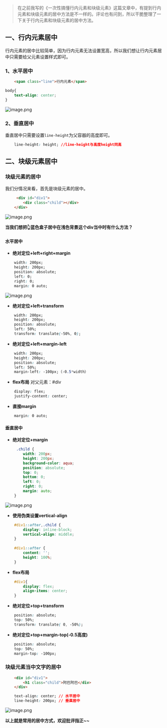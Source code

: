 >在之前我写的《一次性搞懂行内元素和块级元素》这篇文章中，有提到行内元素和块级元素的居中方法是不一样的。评论也有问到，所以干脆整理了一下关于行内元素和块级元素的居中方法。

## 一、行内元素居中
行内元素的居中比较简单，因为行内元素无法设置宽高，所以我们想让行内元素居中只需要给父元素设置样式即可。
### 1、水平居中

```html
    <span class="line">行内元素</span>
```


```css
body{
    text-align: center;
}
```

![image.png](https://p1-juejin.byteimg.com/tos-cn-i-k3u1fbpfcp/68b7d8ca16394723bbaf0fe54fb9fcc7~tplv-k3u1fbpfcp-watermark.image)

### 2、垂直居中
垂直居中只需要设置`line-height`为父容器的高度即可。
```css
    line-height: height; //line-height与高度height同高
```


## 二、块级元素居中

### 块级元素的居中
我们分情况来看，首先是块级元素的居中。

```html
     <div id="div1">
        <div class="child"></div>
    </div>
```

![image.png](https://p1-juejin.byteimg.com/tos-cn-i-k3u1fbpfcp/9b50d04d44fa49f0b65d3d2df1db1f13~tplv-k3u1fbpfcp-watermark.image)

**当我们想把👆蓝色盒子居中在浅色背景这个div当中时有什么方法？**

#### 水平居中
- **绝对定位+left+right+margin**

```css
    width: 200px;
    height: 200px;
    position: absolute;
    left: 0;
    right: 0;
    margin: 0 auto;
```

![image.png](https://p9-juejin.byteimg.com/tos-cn-i-k3u1fbpfcp/55f502a19e9e48509a69fbd9f9f37344~tplv-k3u1fbpfcp-watermark.image)

- **绝对定位+left+transform**

```css
    width: 200px;
    height: 200px; 
    position: absolute;
    left: 50%;
    transform: translate(-50%, 0);
```

- **绝对定位+left+margin-left**
```css
    width: 200px;
    height: 200px;        
    position: absolute;
    left: 50%;
    margin-left: -100px;（-0.5*width）
```

- **flex布局**
对父元素：#div
```css
    display: flex;
    justify-content: center;
```

- **直接margin**
```css
    margin: 0 auto;
```

#### 垂直居中
- **绝对定位+margin**
```css
     .child {
        width: 200px;
        height: 200px;
        background-color: aqua;
        position: absolute;
        top: 0;
        bottom: 0;
        left: 0;
        right: 0;
        margin: auto;
    }
```

![image.png](https://p3-juejin.byteimg.com/tos-cn-i-k3u1fbpfcp/968f87a41c0d4c3fb0bebcdf55a71bc5~tplv-k3u1fbpfcp-watermark.image)

- **使用伪类设置vertical-align**
```css
    #div1::after,.child {
        display: inline-block;
        vertical-align: middle;
    }
    
    #div1::after {
        content: '';
        height: 100%;
    }
```

- **flex布局**

```css
    #div1{
        display: flex;
        align-items: center;
    }    
```
- **绝对定位+top+transform**

```css
    position: absolute;
    top: 50%;
    transform: translate( 0, -50%);
```
- **绝对定位+top+margin-top(-0.5高度)**
```css
    position: absolute;
    top: 50%;
    margin-top: -100px;
```
### 块级元素当中文字的居中


```html
    <div id="div1">
        <h1 class="child">阿巴阿巴</div>
    </div>
```

```css
    text-align: center; // 水平居中
    line-height: 200px; // 垂直居中
```


![image.png](https://p9-juejin.byteimg.com/tos-cn-i-k3u1fbpfcp/a2c68b81f21441b5abac841cb6ce9dc3~tplv-k3u1fbpfcp-watermark.image)

**以上就是常用的居中方式，欢迎批评指正~~**
